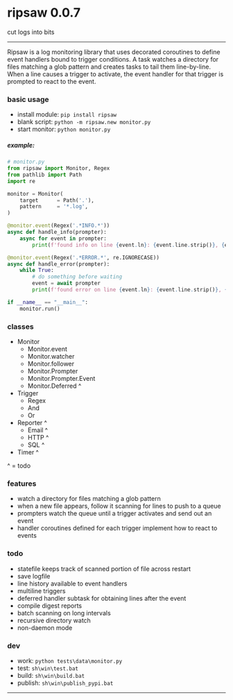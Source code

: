 # ripsaw 0.0.7
cut logs into bits

---

Ripsaw is a log monitoring library that uses decorated coroutines to define event handlers bound to trigger conditions. 
A task watches a directory for files matching a glob pattern and creates tasks to tail them line-by-line.
When a line causes a trigger to activate, the event handler for that trigger is prompted to react to the event. 

### basic usage
* install module: `pip install ripsaw` 
* blank script: `python -m ripsaw.new monitor.py`
* start monitor: `python monitor.py`

##### example:
```python
# monitor.py
from ripsaw import Monitor, Regex
from pathlib import Path
import re

monitor = Monitor(
    target      = Path('.'),
    pattern     = '*.log',
)

@monitor.event(Regex('.*INFO.*'))
async def handle_info(prompter):
    async for event in prompter:
        print(f'found info on line {event.ln}: {event.line.strip()}, {event.match}')

@monitor.event(Regex('.*ERROR.*', re.IGNORECASE))
async def handle_error(prompter):
    while True:
        # do something before waiting
        event = await prompter
        print(f'found error on line {event.ln}: {event.line.strip()}, {event.match}')

if __name__ == "__main__":
    monitor.run()
```

### classes
* Monitor
    * Monitor.event
    * Monitor.watcher
    * Monitor.follower
    * Monitor.Prompter
    * Monitor.Prompter.Event
    * Monitor.Deferred ^
* Trigger
    * Regex
    * And
    * Or
* Reporter ^
    * Email ^
    * HTTP ^
    * SQL ^
* Timer ^

^ = todo

### features
* watch a directory for files matching a glob pattern
* when a new file appears, follow it scanning for lines to push to a queue
* prompters watch the queue until a trigger activates and send out an event
* handler coroutines defined for each trigger implement how to react to events

### todo
* statefile keeps track of scanned portion of file across restart
* save logfile
* line history available to event handlers
* multiline triggers
* deferred handler subtask for obtaining lines after the event
* compile digest reports
* batch scanning on long intervals
* recursive directory watch
* non-daemon mode
    
### dev
* work: `python tests\data\monitor.py`
* test: `sh\win\test.bat`  
* build: `sh\win\build.bat`
* publish: `sh\win\publish_pypi.bat`


---
